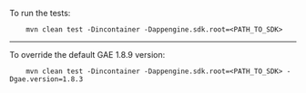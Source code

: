 To run the tests:

        mvn clean test -Dincontainer -Dappengine.sdk.root=<PATH_TO_SDK>

------------------------------------------
To override the default GAE 1.8.9 version:

        mvn clean test -Dincontainer -Dappengine.sdk.root=<PATH_TO_SDK> -Dgae.version=1.8.3

